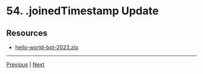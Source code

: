 # 54. .joinedTimestamp Update

## Resources

-   [hello-world-bot-2023.zip](https://rfpga.s3.us-west-1.amazonaws.com/Develop-Discord-Bots-in-Nodejs_Complete-Course-in-2023/hello-world-bot-2023.zip)

---

[Previous](./53_Node.js-Promise-Update.md) | [Next](./55_Section-Objective.md)